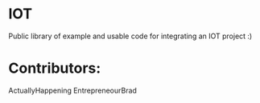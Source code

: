 # IOT
Public library of example and usable code for integrating an IOT project :)

# Contributors:
ActuallyHappening
EntrepreneourBrad

